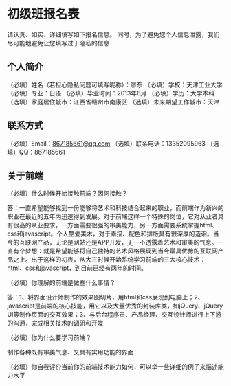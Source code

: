 # 初级班报名表

请认真、如实、详细填写如下报名信息。
同时，为了避免您个人信息泄露，我们尽可能地避免让您填写过于隐私的信息

## 个人简介

（必填）姓名（若担心隐私问题可填写昵称）：廖东
（必填）学校：天津工业大学
（必填）专业：日语
（必填）毕业时间：2013年6月
（必填）学历：大学本科
（选填）家庭居住城市：江西省赣州市南康区
（选填）未来期望工作城市：天津

## 联系方式

（必填）Email：867185661@qq.com
（选填）联系电话：13352095963
（选填）QQ：867185661

## 关于前端

（必填）什么时候开始接触前端？因何接触？

答：一直希望能够找到一份能够将艺术和科技结合起来的职业，而前端作为新兴的职业在最近的五年内迅速得到发展。对于前端这样一个特殊的岗位，它对从业者具有很高的从业要求，一方面需要很强的审美能力，另一方面需要系统掌握html、css和javascript。个人酷爱美术，对于素描、配色和排版具有很深厚的造诣。当今的互联网产品，无论是网站还是APP开发，无一不透露着艺术和审美的气息。一直有个梦想：就是希望能够将自己独特的艺术风格展现到当今最具优势的互联网产品之上。出于这样的初衷，从大三时候开始系统学习前端的三大核心技术：html、css和javascript，到目前已经有两年的时间。

（必填）你理解的前端是做些什么事情？

答：1、将界面设计师制作的效果图切片，用html和css展现到电脑上；2、javascript是前端的核心技能，用它以及大量优秀的封装库类，如jQuery、jQuery UI等制作页面的交互效果；3、与后台程序员、产品经理、交互设计师进行上下游的沟通，完成相关技术的调研和开发

（必填）你为什么要学习前端？

制作各种既有审美气息、又具有实用功能的界面

（必填）你自我评价当前你的前端技术能力如何，可以举一些详细的例子来描述能力水平

